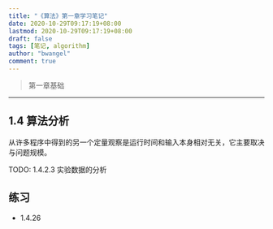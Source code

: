 ```yaml
---
title: "《算法》第一章学习笔记"
date: 2020-10-29T09:17:19+08:00
lastmod: 2020-10-29T09:17:19+08:00
draft: false
tags: [笔记, algorithm]
author: "bwangel"
comment: true
---
```


> 第一章基础

<!--more-->
---

## 1.4 算法分析

从许多程序中得到的另一个定量观察是运行时间和输入本身相对无关，它主要取决与问题规模。

TODO: 1.4.2.3 实验数据的分析

## 练习

+ 1.4.26
